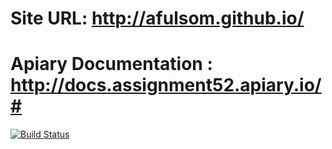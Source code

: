 # Site URL: http://afulsom.github.io/

# Apiary Documentation : http://docs.assignment52.apiary.io/#

[![Build Status](https://travis-ci.org/afulsom/afulsom.svg?branch=master)](https://travis-ci.org/afulsom/afulsom)
